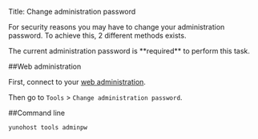 Title: Change administration password 

For security reasons you may have to change your administration password. To achieve this, 2 different methods exists.

<div class="alert alert-warning">
<span class="glyphicon glyphicon-warning-sign"></span>
The current administration password is **required** to perform this task.
</div>

##Web administration

First, connect to your [web administration](/admin).

Then go to `Tools` > `Change administration password`.


##Command line

```bash
yunohost tools adminpw
```
